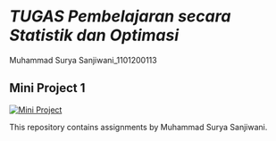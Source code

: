 # *TUGAS Pembelajaran secara Statistik dan Optimasi*
Muhammad Surya Sanjiwani_1101200113

## Mini Project 1

[![Mini Project]([https://img.shields.io/badge/Notebook-Tugas%20SLO-blue)](https://github.com/suryasanZ/Tugas_SLO_Surya/blob/main/TUGAS_SLO_MUHAMMAD_SURYA_SANJIWANI.ipynb](https://github.com/suryasanZ/MiniProjectSLO1/blob/main/Mini_Project_1_SLO_Muhammad_Surya_Sanjiwani_1101200113.ipynb))

This repository contains assignments by Muhammad Surya Sanjiwani.
